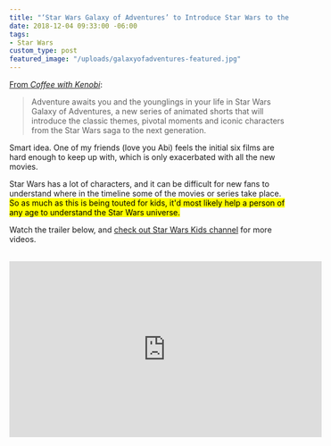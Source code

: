 ```yaml
---
title: "‘Star Wars Galaxy of Adventures’ to Introduce Star Wars to the Next Generation"
date: 2018-12-04 09:33:00 -06:00
tags:
- Star Wars
custom_type: post
featured_image: "/uploads/galaxyofadventures-featured.jpg"
---
```


[From *Coffee with Kenobi*](https://www.coffeewithkenobi.com/star-wars-galaxy-of-adventures-to-debut-on-all-new-star-wars-kids-website-and-youtube-channel/):

> Adventure awaits you and the younglings in your life in Star Wars Galaxy of Adventures, a new series of animated shorts that will introduce the classic themes, pivotal moments and iconic characters from the Star Wars saga to the next generation.

Smart idea. One of my friends (love you Abi) feels the initial six films are hard enough to keep up with, which is only exacerbated with all the new movies.

Star Wars has a lot of characters, and it can be difficult for new fans to understand where in the timeline some of the movies or series take place. <mark>So as much as this is being touted for kids, it'd most likely help a person of any age to understand the Star Wars&nbsp;universe.</mark>

Watch the trailer below, and [check out Star Wars Kids channel](https://www.youtube.com/channel/UCDe7m0POuwkL1gwnQ-FVhMw) for more videos.

<div class="iframe-container">
  <iframe width="560" height="315" src="https://www.youtube-nocookie.com/embed/_wsHRyLWgWg" frameborder="0" allow="accelerometer; autoplay; encrypted-media; gyroscope; picture-in-picture" allowfullscreen></iframe>
</div>